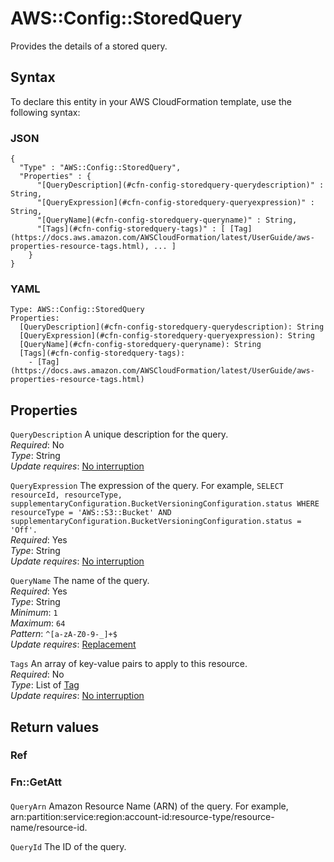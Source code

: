 # AWS::Config::StoredQuery<a name="aws-resource-config-storedquery"></a>

Provides the details of a stored query\.

## Syntax<a name="aws-resource-config-storedquery-syntax"></a>

To declare this entity in your AWS CloudFormation template, use the following syntax:

### JSON<a name="aws-resource-config-storedquery-syntax.json"></a>

```
{
  "Type" : "AWS::Config::StoredQuery",
  "Properties" : {
      "[QueryDescription](#cfn-config-storedquery-querydescription)" : String,
      "[QueryExpression](#cfn-config-storedquery-queryexpression)" : String,
      "[QueryName](#cfn-config-storedquery-queryname)" : String,
      "[Tags](#cfn-config-storedquery-tags)" : [ [Tag](https://docs.aws.amazon.com/AWSCloudFormation/latest/UserGuide/aws-properties-resource-tags.html), ... ]
    }
}
```

### YAML<a name="aws-resource-config-storedquery-syntax.yaml"></a>

```
Type: AWS::Config::StoredQuery
Properties:
  [QueryDescription](#cfn-config-storedquery-querydescription): String
  [QueryExpression](#cfn-config-storedquery-queryexpression): String
  [QueryName](#cfn-config-storedquery-queryname): String
  [Tags](#cfn-config-storedquery-tags):
    - [Tag](https://docs.aws.amazon.com/AWSCloudFormation/latest/UserGuide/aws-properties-resource-tags.html)
```

## Properties<a name="aws-resource-config-storedquery-properties"></a>

`QueryDescription` <a name="cfn-config-storedquery-querydescription"></a>
A unique description for the query\.  
_Required_: No  
_Type_: String  
_Update requires_: [No interruption](https://docs.aws.amazon.com/AWSCloudFormation/latest/UserGuide/using-cfn-updating-stacks-update-behaviors.html#update-no-interrupt)

`QueryExpression` <a name="cfn-config-storedquery-queryexpression"></a>
The expression of the query\. For example, `SELECT resourceId, resourceType, supplementaryConfiguration.BucketVersioningConfiguration.status WHERE resourceType = 'AWS::S3::Bucket' AND supplementaryConfiguration.BucketVersioningConfiguration.status = 'Off'.`  
_Required_: Yes  
_Type_: String  
_Update requires_: [No interruption](https://docs.aws.amazon.com/AWSCloudFormation/latest/UserGuide/using-cfn-updating-stacks-update-behaviors.html#update-no-interrupt)

`QueryName` <a name="cfn-config-storedquery-queryname"></a>
The name of the query\.  
_Required_: Yes  
_Type_: String  
_Minimum_: `1`  
_Maximum_: `64`  
_Pattern_: `^[a-zA-Z0-9-_]+$`  
_Update requires_: [Replacement](https://docs.aws.amazon.com/AWSCloudFormation/latest/UserGuide/using-cfn-updating-stacks-update-behaviors.html#update-replacement)

`Tags` <a name="cfn-config-storedquery-tags"></a>
An array of key\-value pairs to apply to this resource\.  
_Required_: No  
_Type_: List of [Tag](https://docs.aws.amazon.com/AWSCloudFormation/latest/UserGuide/aws-properties-resource-tags.html)  
_Update requires_: [No interruption](https://docs.aws.amazon.com/AWSCloudFormation/latest/UserGuide/using-cfn-updating-stacks-update-behaviors.html#update-no-interrupt)

## Return values<a name="aws-resource-config-storedquery-return-values"></a>

### Ref<a name="aws-resource-config-storedquery-return-values-ref"></a>

### Fn::GetAtt<a name="aws-resource-config-storedquery-return-values-fn--getatt"></a>

#### <a name="aws-resource-config-storedquery-return-values-fn--getatt-fn--getatt"></a>

`QueryArn` <a name="QueryArn-fn::getatt"></a>
Amazon Resource Name \(ARN\) of the query\. For example, arn:partition:service:region:account\-id:resource\-type/resource\-name/resource\-id\.

`QueryId` <a name="QueryId-fn::getatt"></a>
The ID of the query\.
